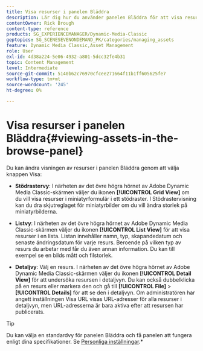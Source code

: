 ```yaml
---
title: Visa resurser i panelen Bläddra
description: Lär dig hur du använder panelen Bläddra för att visa resurser i Adobe Dynamic Media Classic.
contentOwner: Rick Brough
content-type: reference
products: SG_EXPERIENCEMANAGER/Dynamic-Media-Classic
geptopics: SG_SCENESEVENONDEMAND_PK/categories/managing_assets
feature: Dynamic Media Classic,Asset Management
role: User
exl-id: 4d38a224-5e06-4932-a801-5dcc32fe4b31
topic: Content Management
level: Intermediate
source-git-commit: 5140b62c76970cfcee271664f11b1ff605625fe7
workflow-type: tm+mt
source-wordcount: '245'
ht-degree: 0%

---
```


# Visa resurser i panelen Bläddra{#viewing-assets-in-the-browse-panel}

Du kan ändra visningen av resurser i panelen Bläddra genom att välja knappen Visa:

* **Stödrastervy**: I närheten av det övre högra hörnet av Adobe Dynamic Media Classic-skärmen väljer du ikonen **[!UICONTROL Grid View]** om du vill visa resurser i miniatyrformulär i ett stödraster. I Stödrastervisning kan du dra skjutreglaget för miniatyrbilder om du vill ändra storlek på miniatyrbilderna.

* **Listvy**: I närheten av det övre högra hörnet av Adobe Dynamic Media Classic-skärmen väljer du ikonen **[!UICONTROL List View]** för att visa resurser i en lista. Listan innehåller namn, typ, skapandedatum och senaste ändringsdatum för varje resurs. Beroende på vilken typ av resurs du arbetar med får du även annan information. Du kan till exempel se en bilds mått och filstorlek.

* **Detaljvy**: Välj en resurs. I närheten av det övre högra hörnet av Adobe Dynamic Media Classic-skärmen väljer du ikonen **[!UICONTROL Detail View]** för att undersöka resursen i detaljvyn. Du kan också dubbelklicka på en resurs eller markera den och gå till **[!UICONTROL File]** > **[!UICONTROL Details]** för att se den i detaljvyn. Om administratören har angett inställningen Visa URL visas URL-adresser för alla resurser i detaljvyn, men URL-adresserna är bara aktiva efter att resursen har publicerats.

>[!TIP]
>
>Du kan välja en standardvy för panelen Bläddra och få panelen att fungera enligt dina specifikationer. Se [Personliga inställningar](personal-setup.md#personal_setup).*

